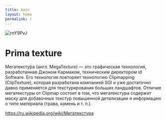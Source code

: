 ```yaml
---
title: main
layout: home
permalink: /
---
```


![rnY9PvJ](https://user-images.githubusercontent.com/84326564/118566593-d60dfa00-b77c-11eb-822d-8fa371e5825d.gif)



# Prima texture

Мегатексту́ра (англ. MegaTexture) — это графическая технология, разработанная Джоном Кармаком, техническим директором id Software. Его технология повторяет технологию Clipmapping (ClipTexture), которая разработана компанией SGI и уже достаточно давно применяется для текстурирования больших ландшафтов. Отличие мегатекстуры от Clipmap состоит в том, что мегатекстура содержит маску для добавочных текстур повышенной детализации и информацию о типе материала 
(трава, камень и т. п.).

https://ru.wikipedia.org/wiki/Мегатекстура
